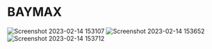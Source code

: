 # BAYMAX

![Screenshot 2023-02-14 153107](https://user-images.githubusercontent.com/125277143/218753821-60a27625-0641-4aef-93a7-b4a95ac40d03.jpg)
![Screenshot 2023-02-14 153652](https://user-images.githubusercontent.com/125277143/218754516-6cc99111-2b19-4590-b72a-e86830ab7749.jpg)
![Screenshot 2023-02-14 153712](https://user-images.githubusercontent.com/125277143/218754544-94af944f-9043-4f5b-8b90-5a8e233b779d.jpg)
